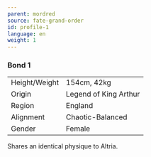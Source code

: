 ```yaml
---
parent: mordred
source: fate-grand-order
id: profile-1
language: en
weight: 1
---
```


### Bond 1

<table>
  <tr><td>Height/Weight</td><td>154cm, 42kg</td></tr>
  <tr><td>Origin</td><td>Legend of King Arthur</td></tr>
  <tr><td>Region</td><td>England</td></tr>
  <tr><td>Alignment</td><td>Chaotic-Balanced</td></tr>
  <tr><td>Gender</td><td>Female</td></tr>
</table>

Shares an identical physique to Altria.
